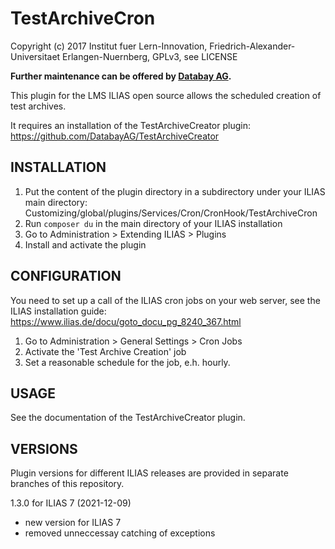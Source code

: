 # TestArchiveCron

Copyright (c) 2017 Institut fuer Lern-Innovation, Friedrich-Alexander-Universitaet Erlangen-Nuernberg, GPLv3, see LICENSE

**Further maintenance can be offered by [Databay AG](https://www.databay.de).**

This plugin for the LMS ILIAS open source allows the scheduled creation of test archives.

It requires an installation of the TestArchiveCreator plugin:
https://github.com/DatabayAG/TestArchiveCreator


INSTALLATION
------------
1. Put the content of the plugin directory in a subdirectory under your ILIAS main directory:
Customizing/global/plugins/Services/Cron/CronHook/TestArchiveCron
2. Run `composer du` in the main directory of your ILIAS installation
3. Go to Administration > Extending ILIAS > Plugins
4. Install and activate the plugin


CONFIGURATION
-------------

You need to set up a call of the ILIAS cron jobs on your web server, see the ILIAS installation guide:
https://www.ilias.de/docu/goto_docu_pg_8240_367.html

1. Go to Administration > General Settings > Cron Jobs
2. Activate the 'Test Archive Creation' job
3. Set a reasonable schedule for the job, e.h. hourly.


USAGE
-----

See the documentation of the TestArchiveCreator plugin.


VERSIONS
--------

Plugin versions for different ILIAS releases are provided in separate branches of this repository.

1.3.0 for ILIAS 7 (2021-12-09)
- new version for ILIAS 7
- removed unneccessay catching of exceptions
